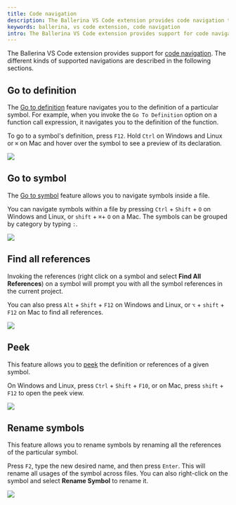 ```yaml
---
title: Code navigation
description: The Ballerina VS Code extension provides code navigation to simplify the developing process of your code. 
keywords: ballerina, vs code extension, code navigation
intro: The Ballerina VS Code extension provides support for code navigation.
---
```


The Ballerina VS Code extension provides support for [code navigation](https://code.visualstudio.com/docs/editor/editingevolved). The different kinds of supported navigations are described in the following sections.

## Go to definition

The [Go to definition](https://code.visualstudio.com/docs/editor/editingevolved#_go-to-definition) feature navigates you to the definition of a particular symbol. For example, when you invoke the `Go To Definition` option on a function call expression, it navigates you to the definition of the function.

To go to a symbol's definition, press `F12`. Hold `Ctrl` on Windows and Linux or `⌘` on Mac and hover over the symbol to see a preview of its declaration.

<img src="/learn/images/vs-code-extension/edit-the-code/code-navigation/go-to-definition.gif" class="cInlineImage-full"/>

## Go to symbol

The [Go to symbol](https://code.visualstudio.com/docs/editor/editingevolved#_go-to-symbol) feature allows you to navigate symbols inside a file.

You can navigate symbols within a file by pressing `Ctrl` + `Shift` + `O` on Windows and Linux, or `shift` + `⌘`+ `O` on a Mac.
The symbols can be grouped by category by typing `:`.

<img src="/learn/images/vs-code-extension/edit-the-code/code-navigation/go-to-symbol.gif" class="cInlineImage-full"/>

## Find all references

Invoking the references (right click on a symbol and select **Find All References**) on a symbol will prompt you with all the symbol references in the current project.

You can also press `Alt` + `Shift` + `F12` on Windows and Linux, or `⌥` + `shift` + `F12` on Mac to find all references.

<img src="/learn/images/vs-code-extension/edit-the-code/code-navigation/find-all-references.png" class="cInlineImage-full"/>

## Peek

This feature allows you to [peek](https://code.visualstudio.com/docs/editor/editingevolved#_peek) the definition or references of a given symbol.

On Windows and Linux, press `Ctrl` + `Shift` + `F10`, or on Mac, press `shift` + `F12` to open the peek view.

<img src="/learn/images/vs-code-extension/edit-the-code/code-navigation/peek-definition.png" class="cInlineImage-full"/>

## Rename symbols

This feature allows you to rename symbols by renaming all the references of the particular symbol.

Press `F2`, type the new desired name, and then press `Enter`. This will rename all usages of the symbol across files.
You can also right-click on the symbol and select **Rename Symbol** to rename it.

<img src="/learn/images/vs-code-extension/edit-the-code/code-navigation/rename-symbols.gif" class="cInlineImage-full"/>
